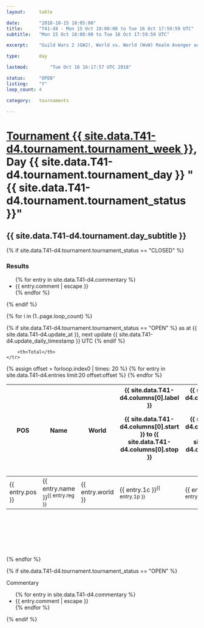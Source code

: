 ```yaml
---
layout: 	table

date: 		"2018-10-15 18:05:00"
title: 		"T41-d4 - Mon 15 Oct 18:00:00 to Tue 16 Oct 17:59:59 UTC"
subtitle: 	"Mon 15 Oct 18:00:00 to Tue 16 Oct 17:59:59 UTC"

excerpt:    "Guild Wars 2 (GW2), World vs. World (WvW) Realm Avenger achivement Tournament. \"Every Kill Counts\""

type:       day

lastmod: 		"Tue Oct 16 16:17:57 UTC 2018"

status:     "OPEN"
listing:    "Y"
loop_count: 4

category: 	tournaments

---
```

<div class="table_header">
    <h1><a href="{{ site.data.T41-d4.tournament.week_url }}">Tournament {{ site.data.T41-d4.tournament.tournament_week }}</a>, Day {{ site.data.T41-d4.tournament.tournament_day }} "{{ site.data.T41-d4.tournament.tournament_status }}"</h1>
    <h2>{{ site.data.T41-d4.tournament.day_subtitle }}</h2> 
</div>

{% if site.data.T41-d4.tournament.tournament_status == "CLOSED" %} 
<div class="commentary">
  <h3>Results</h3>
  <ul>
    {% for entry in site.data.T41-d4.commentary %}
    <li class="commentary_list">{{ entry.comment | escape }}</li>
    {% endfor %}
  </ul>
</div>
{% endif %}


{% for i in (1..page.loop_count) %}

{% if site.data.T41-d4.tournament.tournament_status == "OPEN" %} 
<span class="table_nextupdate">as at {{ site.data.T41-d4.update_at }}, next update {{ site.data.T41-d4.update_daily_timestamp }} UTC</span> 
{% endif %}

<table class="day_table">
  <colgroup>
    <col style="width:18px">
    <col style="width:55px">
    <col style="width:55px">
    <col style="width:12px">
    <col style="width:12px">
    <col style="width:12px">
    <col style="width:12px">
    <col style="width:12px">
    <col style="width:12px">
    <col style="width:12px">
    <col style="width:12px">
    <col style="width:12px">
    <col style="width:12px">
    <col style="width:12px">
    <col style="width:12px">
    <col style="width:12px">
    <col style="width:12px">
    <col style="width:12px">
    <col style="width:12px">
    <col style="width:12px">
    <col style="width:12px">
    <col style="width:12px">
    <col style="width:12px">
    <col style="width:12px">
    <col style="width:12px">
    <col style="width:12px">
    <col style="width:12px">
    <col style="width:18px">
  </colgroup>  
  <thead>
    <tr>
        <th>POS</th>
        <th class="AlignLeft">Name</th>
        <th class="AlignLeft">World</th>

<th><div class="label">{{ site.data.T41-d4.columns[0].label }}<p class="onhover">{{ site.data.T41-d4.columns[0].start }} to {{ site.data.T41-d4.columns[0].stop }}</p></div>​</th>
<th><div class="label">{{ site.data.T41-d4.columns[1].label }}<p class="onhover">{{ site.data.T41-d4.columns[1].start }} to {{ site.data.T41-d4.columns[1].stop }}</p></div>​</th>
<th><div class="label">{{ site.data.T41-d4.columns[2].label }}<p class="onhover">{{ site.data.T41-d4.columns[2].start }} to {{ site.data.T41-d4.columns[2].stop }}</p></div>​</th>
<th><div class="label">{{ site.data.T41-d4.columns[3].label }}<p class="onhover">{{ site.data.T41-d4.columns[3].start }} to {{ site.data.T41-d4.columns[3].stop }}</p></div>​</th>
<th><div class="label">{{ site.data.T41-d4.columns[4].label }}<p class="onhover">{{ site.data.T41-d4.columns[4].start }} to {{ site.data.T41-d4.columns[4].stop }}</p></div>​</th>
<th><div class="label">{{ site.data.T41-d4.columns[5].label }}<p class="onhover">{{ site.data.T41-d4.columns[5].start }} to {{ site.data.T41-d4.columns[5].stop }}</p></div>​</th>
<th><div class="label">{{ site.data.T41-d4.columns[6].label }}<p class="onhover">{{ site.data.T41-d4.columns[6].start }} to {{ site.data.T41-d4.columns[6].stop }}</p></div>​</th>
<th><div class="label">{{ site.data.T41-d4.columns[7].label }}<p class="onhover">{{ site.data.T41-d4.columns[7].start }} to {{ site.data.T41-d4.columns[7].stop }}</p></div>​</th>
<th><div class="label">{{ site.data.T41-d4.columns[8].label }}<p class="onhover">{{ site.data.T41-d4.columns[8].start }} to {{ site.data.T41-d4.columns[8].stop }}</p></div>​</th>
<th><div class="label">{{ site.data.T41-d4.columns[9].label }}<p class="onhover">{{ site.data.T41-d4.columns[9].start }} to {{ site.data.T41-d4.columns[9].stop }}</p></div>​</th>
<th><div class="label">{{ site.data.T41-d4.columns[10].label }}<p class="onhover">{{ site.data.T41-d4.columns[10].start }} to {{ site.data.T41-d4.columns[10].stop }}</p></div>​</th>

<th><div class="label">{{ site.data.T41-d4.columns[11].label }}<p class="onhover">{{ site.data.T41-d4.columns[11].start }} to {{ site.data.T41-d4.columns[11].stop }}</p></div>​</th>
<th><div class="label">{{ site.data.T41-d4.columns[12].label }}<p class="onhover">{{ site.data.T41-d4.columns[12].start }} to {{ site.data.T41-d4.columns[12].stop }}</p></div>​</th>
<th><div class="label">{{ site.data.T41-d4.columns[13].label }}<p class="onhover">{{ site.data.T41-d4.columns[13].start }} to {{ site.data.T41-d4.columns[13].stop }}</p></div>​</th>
<th><div class="label">{{ site.data.T41-d4.columns[14].label }}<p class="onhover">{{ site.data.T41-d4.columns[14].start }} to {{ site.data.T41-d4.columns[14].stop }}</p></div>​</th>
<th><div class="label">{{ site.data.T41-d4.columns[15].label }}<p class="onhover">{{ site.data.T41-d4.columns[15].start }} to {{ site.data.T41-d4.columns[15].stop }}</p></div>​</th>
<th><div class="label">{{ site.data.T41-d4.columns[16].label }}<p class="onhover">{{ site.data.T41-d4.columns[16].start }} to {{ site.data.T41-d4.columns[16].stop }}</p></div>​</th>
<th><div class="label">{{ site.data.T41-d4.columns[17].label }}<p class="onhover">{{ site.data.T41-d4.columns[17].start }} to {{ site.data.T41-d4.columns[17].stop }}</p></div>​</th>
<th><div class="label">{{ site.data.T41-d4.columns[18].label }}<p class="onhover">{{ site.data.T41-d4.columns[18].start }} to {{ site.data.T41-d4.columns[18].stop }}</p></div>​</th>
<th><div class="label">{{ site.data.T41-d4.columns[19].label }}<p class="onhover">{{ site.data.T41-d4.columns[19].start }} to {{ site.data.T41-d4.columns[19].stop }}</p></div>​</th>
<th><div class="label">{{ site.data.T41-d4.columns[20].label }}<p class="onhover">{{ site.data.T41-d4.columns[20].start }} to {{ site.data.T41-d4.columns[20].stop }}</p></div>​</th>

<th><div class="label">{{ site.data.T41-d4.columns[21].label }}<p class="onhover">{{ site.data.T41-d4.columns[21].start }} to {{ site.data.T41-d4.columns[21].stop }}</p></div>​</th>
<th><div class="label">{{ site.data.T41-d4.columns[22].label }}<p class="onhover">{{ site.data.T41-d4.columns[22].start }} to {{ site.data.T41-d4.columns[22].stop }}</p></div>​</th>
<th><div class="label">{{ site.data.T41-d4.columns[23].label }}<p class="onhover">{{ site.data.T41-d4.columns[23].start }} to {{ site.data.T41-d4.columns[23].stop }}</p></div>​</th>

        <th>Total</th>
    </tr>
  </thead>
  {% assign offset = forloop.index0 | times: 20 %}
<tbody>
{% for entry in site.data.T41-d4.entries limit:20 offset:offset %}
  <tr>
    <td class="pl{{ entry.pos }}">{{ entry.pos }}</td>
    <td class="AlignLeft">{{ entry.name }}<sup>{{ entry.reg }}</sup></td>
    <td class="AlignLeft">{{ entry.world }}</td>
    <td class="pl{{ entry.1p }}">{{ entry.1c }}<sup>{{ entry.1p }}</sup></td>
    <td class="pl{{ entry.2p }}">{{ entry.2c }}<sup>{{ entry.2p }}</sup></td>
    <td class="pl{{ entry.3p }}">{{ entry.3c }}<sup>{{ entry.3p }}</sup></td>
    <td class="pl{{ entry.4p }}">{{ entry.4c }}<sup>{{ entry.4p }}</sup></td>
    <td class="pl{{ entry.5p }}">{{ entry.5c }}<sup>{{ entry.5p }}</sup></td>
    <td class="pl{{ entry.6p }}">{{ entry.6c }}<sup>{{ entry.6p }}</sup></td>
    <td class="pl{{ entry.7p }}">{{ entry.7c }}<sup>{{ entry.7p }}</sup></td>
    <td class="pl{{ entry.8p }}">{{ entry.8c }}<sup>{{ entry.8p }}</sup></td>
    <td class="pl{{ entry.9p }}">{{ entry.9c }}<sup>{{ entry.9p }}</sup></td>
    <td class="pl{{ entry.10p }}">{{ entry.10c }}<sup>{{ entry.10p }}</sup></td>
    <td class="pl{{ entry.11p }}">{{ entry.11c }}<sup>{{ entry.11p }}</sup></td>
    <td class="pl{{ entry.12p }}">{{ entry.12c }}<sup>{{ entry.12p }}</sup></td>
    <td class="pl{{ entry.13p }}">{{ entry.13c }}<sup>{{ entry.13p }}</sup></td>
    <td class="pl{{ entry.14p }}">{{ entry.14c }}<sup>{{ entry.14p }}</sup></td>
    <td class="pl{{ entry.15p }}">{{ entry.15c }}<sup>{{ entry.15p }}</sup></td>
    <td class="pl{{ entry.16p }}">{{ entry.16c }}<sup>{{ entry.16p }}</sup></td>
    <td class="pl{{ entry.17p }}">{{ entry.17c }}<sup>{{ entry.17p }}</sup></td>
    <td class="pl{{ entry.18p }}">{{ entry.18c }}<sup>{{ entry.18p }}</sup></td>
    <td class="pl{{ entry.19p }}">{{ entry.19c }}<sup>{{ entry.19p }}</sup></td>
    <td class="pl{{ entry.20p }}">{{ entry.20c }}<sup>{{ entry.20p }}</sup></td>
    <td class="pl{{ entry.21p }}">{{ entry.21c }}<sup>{{ entry.21p }}</sup></td>
    <td class="pl{{ entry.22p }}">{{ entry.22c }}<sup>{{ entry.22p }}</sup></td>
    <td class="pl{{ entry.23p }}">{{ entry.23c }}<sup>{{ entry.23p }}</sup></td>
    <td class="pl{{ entry.24p }}">{{ entry.24c }}<sup>{{ entry.24p }}</sup></td>
    <td>{{ entry.total }}</td>
  </tr>
{% endfor %}  
</tbody>
</table>
<div class="leaderboard">
  <script async src="//pagead2.googlesyndication.com/pagead/js/adsbygoogle.js"></script>
  <!-- 728x90 -->
  <ins class="adsbygoogle"
       style="display:inline-block;width:728px;height:90px"
       data-ad-client="ca-pub-3274917281288240"
       data-ad-slot="3870538733"></ins>
  <script>
  (adsbygoogle = window.adsbygoogle || []).push({});
  </script>    
</div>
<br />
{% endfor %}

{% if site.data.T41-d4.tournament.tournament_status == "OPEN" %} 
<div class="commentary">
  <span class="commentary_title">Commentary</span>
  <ul>
    {% for entry in site.data.T41-d4.commentary %}
    <li class="commentary_list">{{ entry.comment | escape }}</li>
    {% endfor %}
  </ul>
</div>
{% endif %}


